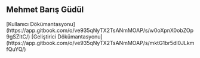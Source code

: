 <h2>Mehmet Barış Güdül</h2>
[Kullanıcı Dökümantasyonu](https://app.gitbook.com/o/ve935qNyTX2TsANmMOAP/s/w0oXpnX0obZOp9gSZltC/)
[Geliştirici Dökümantasyonu](https://app.gitbook.com/o/ve935qNyTX2TsANmMOAP/s/mktG1br5dl0JLkmfQuYQ/)
